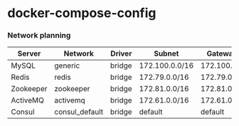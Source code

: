 # docker-compose-config

### Network planning

| Server    | Network        | Driver | Subnet         | Gateway     |
| --------- | -------------- | ------ | -------------- | ----------- |
| MySQL     | generic        | bridge | 172.100.0.0/16 | 172.100.0.1 |
| Redis     | redis          | bridge | 172.79.0.0/16  | 172.79.0.1  |
| Zookeeper | zookeeper      | bridge | 172.81.0.0/16  | 172.81.0.1  |
| ActiveMQ  | activemq       | bridge | 172.61.0.0/16  | 172.61.0.1  |
| Consul    | consul_default | bridge | default        | default     |